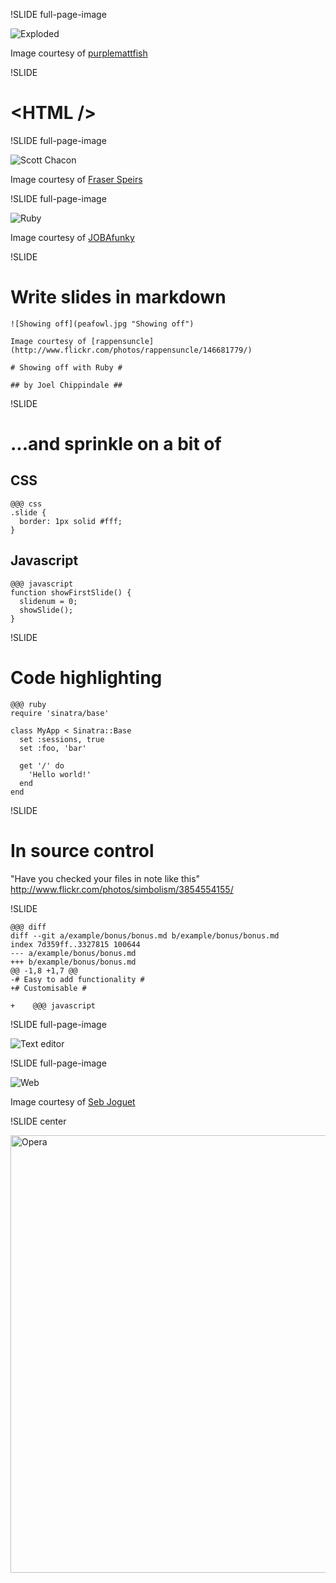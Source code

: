 !SLIDE full-page-image

![Exploded](exploded.jpg "Exploded")

Image courtesy of [purplemattfish](http://www.flickr.com/photos/purplemattfish/3299198538/)


!SLIDE

# &lt;HTML /> #


!SLIDE full-page-image

![Scott Chacon](scott.jpg "Scott Chacon")

Image courtesy of [Fraser Speirs](http://www.flickr.com/photos/fraserspeirs/3395523242/)


!SLIDE full-page-image

![Ruby](ruby.jpg "ruby")

Image courtesy of [JOBAfunky](http://www.flickr.com/photos/jobafunky/4055955887/)


!SLIDE

# Write slides in markdown #

    ![Showing off](peafowl.jpg "Showing off")
    
    Image courtesy of [rappensuncle](http://www.flickr.com/photos/rappensuncle/146681779/)
    
    # Showing off with Ruby #
    
    ## by Joel Chippindale ##


!SLIDE

# ...and sprinkle on a bit of #

## CSS ##

    @@@ css
    .slide {
      border: 1px solid #fff;
    }

## Javascript ##

    @@@ javascript
    function showFirstSlide() {
      slidenum = 0;
      showSlide();
    }


!SLIDE

# Code highlighting #

    @@@ ruby
    require 'sinatra/base'
    
    class MyApp < Sinatra::Base
      set :sessions, true
      set :foo, 'bar'
    
      get '/' do
        'Hello world!'
      end
    end


!SLIDE

# In source control #

"Have you checked your files in note like this" http://www.flickr.com/photos/simbolism/3854554155/


!SLIDE

    @@@ diff
    diff --git a/example/bonus/bonus.md b/example/bonus/bonus.md
    index 7d359ff..3327815 100644
    --- a/example/bonus/bonus.md
    +++ b/example/bonus/bonus.md
    @@ -1,8 +1,7 @@
    -# Easy to add functionality #
    +# Customisable #

    +    @@@ javascript


!SLIDE full-page-image

![Text editor](texteditor.png "Text editor")


!SLIDE full-page-image

![Web](internet.jpg "Web")

Image courtesy of [Seb Joguet](http://www.flickr.com/photos/sebjoguet/162330937/)


!SLIDE center

<img src="opera.png" height="700" width="700" alt="Opera" />
